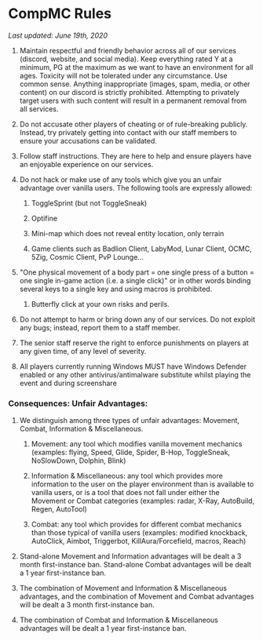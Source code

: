 # **CompMC Rules**
*Last updated: June 19th, 2020*

1. Maintain respectful and friendly behavior across all of our services (discord, website, and social media). Keep everything rated Y at a minimum, PG at the maximum as we want to have an environment for all ages. Toxicity will not be tolerated under any circumstance. Use common sense. Anything inappropriate (images, spam, media, or other content) on our discord is strictly prohibited. Attempting to privately target users with such content will result in a permanent removal from all services.

2. Do not accusate other players of cheating or of rule-breaking publicly. Instead, try privately getting into contact with our staff members to ensure your accusations can be validated.

3. Follow staff instructions. They are here to help and ensure players have an enjoyable experience on our services.

4. Do not hack or make use of any tools which give you an unfair advantage over vanilla users.  The following tools are expressly allowed:

	1. ToggleSprint (but not ToggleSneak)

	2. Optifine

	3. Mini-map which does not reveal entity location, only terrain

	4. Game clients such as Badlion Client, LabyMod, Lunar Client, OCMC, 5Zig, Cosmic Client, PvP Lounge…

5. "One physical movement of a body part = one single press of a button = one single in-game action (i.e. a single click)" or in other words binding several keys to a single key and using macros is prohibited.

	1. Butterfly click at your own risks and perils.

6. Do not attempt to harm or bring down any of our services.  Do not exploit any bugs; instead, report them to a staff member.

7. The senior staff reserve the right to enforce punishments on players at any given time, of any level of severity.

8. All players currently running Windows MUST have Windows Defender enabled or any other antivirus/antimalware substitute whilst playing the event and during screenshare

### **Consequences: Unfair Advantages:**

1. We distinguish among three types of unfair advantages: Movement, Combat, Information & Miscellaneous.

	1. Movement: any tool which modifies vanilla movement mechanics (examples: flying, Speed, Glide, Spider, B-Hop, ToggleSneak, NoSlowDown, Dolphin, Blink)

	2. Information & Miscellaneous: any tool which provides more information to the user on the player environment than is available to vanilla users, or is a tool that does not fall under either the Movement or Combat categories (examples: radar, X-Ray, AutoBuild, Regen, AutoTool)

	3. Combat: any tool which provides for different combat mechanics than those typical of vanilla users (examples: modified knockback, AutoClick, Aimbot, Triggerbot,  KillAura/Forcefield, macros, Reach)

2. Stand-alone Movement and Information advantages will be dealt a 3 month first-instance ban.  Stand-alone Combat advantages will be dealt a 1 year first-instance ban.

3. The combination of Movement and Information & Miscellaneous advantages, and the combination of Movement and Combat advantages will be dealt a 3 month first-instance ban.

4. The combination of Combat and Information & Miscellaneous advantages will be dealt a 1 year first-instance ban.